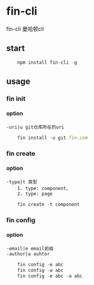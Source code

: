 
# fin-cli

 fin-cli  曼哈顿cli

## start
```javascript
    npm install fin-cli -g

```

## usage

### fin init

#### option

    -uri|u git仓库所在的uri

```javascript
    fin install -u git.fin.com
```

### fin create

#### option

    -type|t 类型
        1. type: component、
        2. type: page
 
```javascript
    fin create -t component
```

### fin config

#### option

    -email|e email前缀
    -author|a auhtor
 
```javascript
    fin config -e abc
    fin config -a abc
    fin config -e abc -a abc
```
